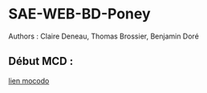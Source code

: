 # SAE-WEB-BD-Poney

Authors : Claire Deneau, Thomas Brossier, Benjamin Doré

## Début MCD : 
[lien mocodo](https://www.mocodo.net/?mcd=eNpdkDEOgzAMRXdOkQNkYWWLYGgHUNQbhGKpltoYOaGC29dJgFZd_KOvr-fvWPKwhUZdJ6vVQC-tLOEUerdW1nHEO86gVT2InYL52dLCocqzUZ2LErjAwiKdTBHLuApttCC5G4SZfHDjs4B68hglnlj1zkoh4Ddw9sz0AAYfS6Isrk4zdTVHV3GSthQxuIjk9_7m257z1l_mccHZJCH7P2T5hg_2n16S)
